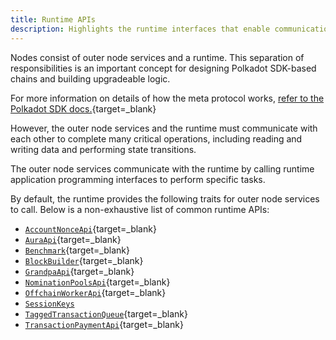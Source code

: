 ```yaml
---
title: Runtime APIs
description: Highlights the runtime interfaces that enable communication with outer node services.  These APIs allow for the outer node to communicate with the WebAssembly runtime of a Polkadot SDK-based node.
---
```


Nodes consist of outer node services and a runtime. This separation of responsibilities is an important concept for designing Polkadot SDK-based chains and building upgradeable logic.

For more information on details of how the meta protocol works, [refer to the Polkadot SDK docs.](https://paritytech.github.io/polkadot-sdk/master/polkadot_sdk_docs/polkadot_sdk/index.html#summary){target=_blank}

However, the outer node services and the runtime must communicate with each other to complete many critical operations, including reading and writing data and performing state transitions.

The outer node services communicate with the runtime by calling runtime application programming interfaces to perform specific tasks.

By default, the runtime provides the following traits for outer node services to call. Below is a non-exhaustive list of common runtime APIs:

- [`AccountNonceApi`](https://paritytech.github.io/polkadot-sdk/master/frame_system_rpc_runtime_api/trait.AccountNonceApi.html){target=_blank}
- [`AuraApi`](https://paritytech.github.io/polkadot-sdk/master/sp_consensus_aura/trait.AuraApi.html){target=_blank}
- [`Benchmark`](https://paritytech.github.io/polkadot-sdk/master/frame_benchmarking/trait.Benchmark.html){target=_blank}
- [`BlockBuilder`](https://paritytech.github.io/polkadot-sdk/master/sp_block_builder/trait.BlockBuilder.html){target=_blank}
- [`GrandpaApi`](https://paritytech.github.io/polkadot-sdk/master/sp_consensus_grandpa/trait.GrandpaApi.html){target=_blank}
- [`NominationPoolsApi`](https://paritytech.github.io/polkadot-sdk/master/pallet_nomination_pools_runtime_api/trait.NominationPoolsApi.html){target=_blank}
- [`OffchainWorkerApi`](https://paritytech.github.io/polkadot-sdk/master/sp_offchain/trait.OffchainWorkerApi.html){target=_blank}
- [`SessionKeys`](https://paritytech.github.io/polkadot-sdk/master/sp_session/trait.SessionKeys.html)
- [`TaggedTransactionQueue`](https://paritytech.github.io/polkadot-sdk/master/sp_transaction_pool/runtime_api/trait.TaggedTransactionQueue.html){target=_blank}
- [`TransactionPaymentApi`](https://paritytech.github.io/polkadot-sdk/master/pallet_transaction_payment_rpc_runtime_api/trait.TransactionPaymentApi.html){target=_blank}

